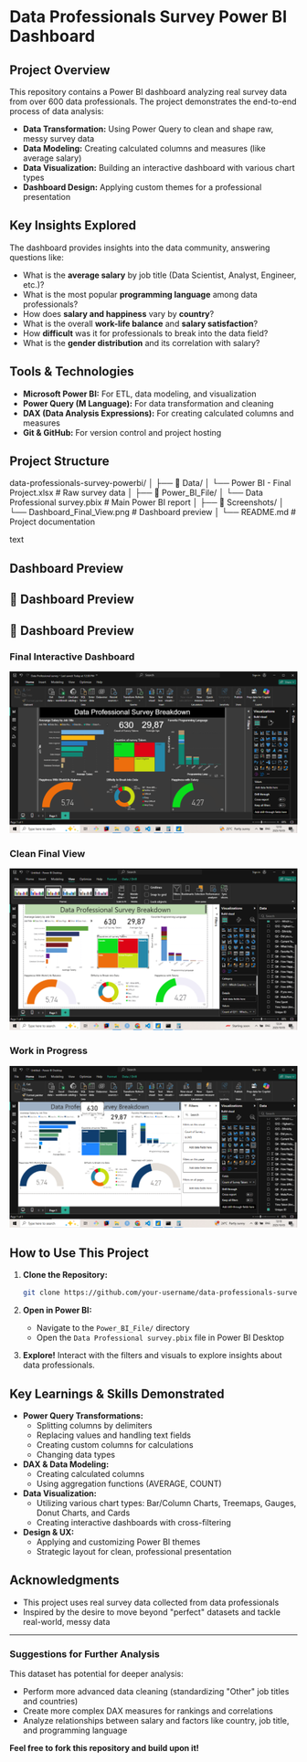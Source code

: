 # Data Professionals Survey Power BI Dashboard

##  Project Overview

This repository contains a Power BI dashboard analyzing real survey data from over 600 data professionals. The project demonstrates the end-to-end process of data analysis:

*   **Data Transformation:** Using Power Query to clean and shape raw, messy survey data
*   **Data Modeling:** Creating calculated columns and measures (like average salary)
*   **Data Visualization:** Building an interactive dashboard with various chart types
*   **Dashboard Design:** Applying custom themes for a professional presentation

##  Key Insights Explored

The dashboard provides insights into the data community, answering questions like:

*   What is the **average salary** by job title (Data Scientist, Analyst, Engineer, etc.)?
*   What is the most popular **programming language** among data professionals?
*   How does **salary and happiness** vary by **country**?
*   What is the overall **work-life balance** and **salary satisfaction**?
*   How **difficult** was it for professionals to break into the data field?
*   What is the **gender distribution** and its correlation with salary?

##  Tools & Technologies

*   **Microsoft Power BI:** For ETL, data modeling, and visualization
*   **Power Query (M Language):** For data transformation and cleaning
*   **DAX (Data Analysis Expressions):** For creating calculated columns and measures
*   **Git & GitHub:** For version control and project hosting

##  Project Structure
data-professionals-survey-powerbi/
│
├── 📁 Data/
│ └── Power BI - Final Project.xlsx # Raw survey data
│
├── 📁 Power_BI_File/
│ └── Data Professional survey.pbix # Main Power BI report
│
├── 📁 Screenshots/
│ └── Dashboard_Final_View.png # Dashboard preview
│
└── README.md # Project documentation

text

##  Dashboard Preview

## 📸 Dashboard Preview

## 📸 Dashboard Preview

### Final Interactive Dashboard
![Final Dashboard](Screenshots/final%20dashbord.png)

### Clean Final View
![Clean Final View](Screenshots/final.png)

### Work in Progress
![Progress View](Screenshots/progress.png)
##  How to Use This Project

1.  **Clone the Repository:**
    ```bash
    git clone https://github.com/your-username/data-professionals-survey-powerbi.git
    ```

2.  **Open in Power BI:**
    *   Navigate to the `Power_BI_File/` directory
    *   Open the `Data Professional survey.pbix` file in Power BI Desktop

3.  **Explore!** Interact with the filters and visuals to explore insights about data professionals.

##  Key Learnings & Skills Demonstrated

*   **Power Query Transformations:**
    *   Splitting columns by delimiters
    *   Replacing values and handling text fields
    *   Creating custom columns for calculations
    *   Changing data types
*   **DAX & Data Modeling:**
    *   Creating calculated columns
    *   Using aggregation functions (AVERAGE, COUNT)
*   **Data Visualization:**
    *   Utilizing various chart types: Bar/Column Charts, Treemaps, Gauges, Donut Charts, and Cards
    *   Creating interactive dashboards with cross-filtering
*   **Design & UX:**
    *   Applying and customizing Power BI themes
    *   Strategic layout for clean, professional presentation

##  Acknowledgments

*   This project uses real survey data collected from data professionals
*   Inspired by the desire to move beyond "perfect" datasets and tackle real-world, messy data

---
###  Suggestions for Further Analysis

This dataset has potential for deeper analysis:
*   Perform more advanced data cleaning (standardizing "Other" job titles and countries)
*   Create more complex DAX measures for rankings and correlations
*   Analyze relationships between salary and factors like country, job title, and programming language

**Feel free to fork this repository and build upon it!**
